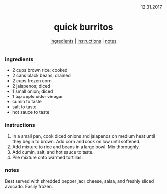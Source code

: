 <p align="right">12.31.2017</p>

<h1 align="center">quick burritos</h1>

<div align="center">
  <a href="#ingredients">ingredients</a> | 
  <a href="#instructions">instructions</a> | 
  <a href="#notes">notes</a>
</div>
<br>

### ingredients
- 2 cups brown rice; cooked
- 2 cans black beans; drained
- 2 cups frozen corn
- 2 jalapenos; diced
- 1 small onion; diced
- 1 tsp apple cider vinegar
- cumin to taste
- salt to taste
- hot sauce to taste

### instructions
1. In a small pan, cook diced onions and jalapenos on medium heat until they begin to brown. Add corn and cook on low until softened. 
2. Add mixture to rice and beans in a large bowl. Mix thoroughly. 
3. Add cumin, salt, and hot sauce to taste. 
4. Pile mixture onto warmed tortillas. 

### notes
Best served with shredded pepper jack cheese, salsa, and freshly sliced avocado.
Easily frozen.
